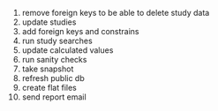 1. remove foreign keys to be able to delete study data
2. update studies
3. add foreign keys and constrains
4. run study searches
5. update calculated values
6. run sanity checks
7. take snapshot
8. refresh public db
9. create flat files
10. send report email
